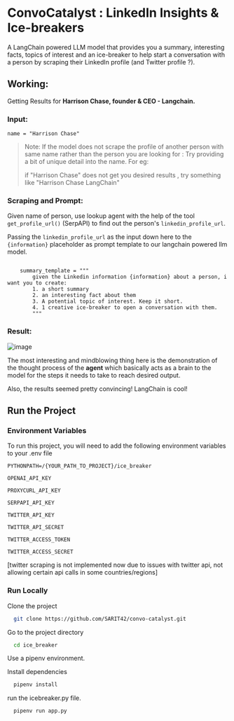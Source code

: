 # ConvoCatalyst : LinkedIn Insights & Ice-breakers
A LangChain powered LLM model that provides you a summary, interesting facts, topics of interest and an ice-breaker to help start a conversation with a person by scraping their LinkedIn profile (and Twitter profile ?).

## Working:
Getting Results for **Harrison Chase, founder & CEO - Langchain.**

### Input:

`name = "Harrison Chase"`

> Note: If the model does not scrape the profile of another person with same name rather than the person you are looking for : Try providing a bit of unique detail into the name. For eg:
> 
> if "Harrison Chase" does not get you desired results , try something like "Harrison Chase LangChain" 

### Scraping and Prompt:

Given name of person, use lookup agent with the help of the tool `get_profile_url()` (SerpAPI) to find out the person's `linkedin_profile_url`.

Passing the `linkedin_profile_url` as the input down here to the `{information}` placeholder as prompt template to our langchain powered llm model.


```

    summary_template = """
        given the Linkedin information {information} about a person, i want you to create:
        1. a short summary
        2. an interesting fact about them
        3. A potential topic of interest. Keep it short.
        4. 1 creative ice-breaker to open a conversation with them.
        """
```


### Result: 

![image](https://github.com/SARIT42/convo-catalyst/assets/77446629/d140a89a-197c-4d1c-8d7d-a507c848b757)

The most interesting and mindblowing thing here is the demonstration of the thought process of the **agent** which basically acts as a brain to the model for the steps it needs to take to reach desired output. 

Also, the results seemed pretty convincing! LangChain is cool! 




## Run the Project

### Environment Variables

To run this project, you will need to add the following environment variables to your .env file

`PYTHONPATH=/{YOUR_PATH_TO_PROJECT}/ice_breaker`

`OPENAI_API_KEY`

`PROXYCURL_API_KEY`

`SERPAPI_API_KEY`

`TWITTER_API_KEY`

`TWITTER_API_SECRET`

`TWITTER_ACCESS_TOKEN`

`TWITTER_ACCESS_SECRET`

[twitter scraping is not implemented now due to issues with twitter api, not allowing certain api calls in some countries/regions]


### Run Locally

Clone the project

```bash
  git clone https://github.com/SARIT42/convo-catalyst.git
```

Go to the project directory

```bash
  cd ice_breaker
```

Use a pipenv environment.

Install dependencies

```bash
  pipenv install
```

run the icebreaker.py file.

```bash
  pipenv run app.py
```
